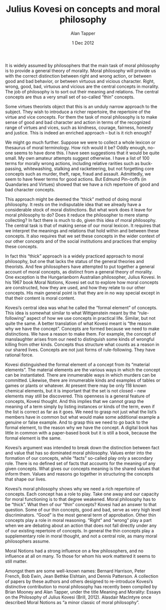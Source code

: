 ﻿---
layout: post
title:  Julius Kovesi on concepts and moral philosophy
date:   1 Dec 2012
author: Alan Tapper 
categories: australian-ethics
---

It is widely assumed by philosophers that the main task of moral philosophy is to provide a general theory of morality. Moral philosophy will provide us with the correct distinction between right and wrong action, or between good and bad behavior, or between virtuous and vicious character. Right, wrong, good, bad, virtuous and vicious are the central concepts in morality. The job of philosophy is to sort out their meaning and relations. The central concepts are thus a very small set of so-called “thin” concepts.

Some virtues theorists object that this is an unduly narrow approach to the subject. They wish to introduce a richer repertoire, the repertoire of the virtue and vice concepts. For them the task of moral philosophy is to make sense of good and bad character and action in terms of the recognized range of virtues and vices, such as kindness, courage, fairness, honesty and justice. This is indeed an enriched approach – but is it rich enough?

We might go much further. Suppose we were to collect a whole lexicon or thesaurus of moral terminology. How rich would it be? Oddly enough, no-one seems to have done this. I have seen suggestions that it would be quite small. My own amateur attempts suggest otherwise. I have a list of 100 terms for morally wrong actions, including relative rarities such as buck-passing, whitewashing, stalking and racketeering, but not forgetting core concepts such as murder, theft, rape, fraud and assault. Admittedly, we seem to have fewer terms for good actions. But Edmund Pin-coffs (in Quandaries and Virtues) showed that we have a rich repertoire of good and bad character concepts.

This approach might be deemed the “thick” method of doing moral philosophy. It rests on the indisputable idea that we already have a considerable stock of moral distinctions. But what work does it leave for moral philosophy to do? Does it reduce the philosopher to mere stamp collecting? In fact there is much to do, given this idea of moral philosophy. The central task is that of making sense of our moral lexicon. It requires that we interpret the meanings and relations that hold within and between these concepts. It also requires that we set these concepts in the wider context of our other concepts and of the social institutions and practices that employ these concepts.

In fact this “thick” approach is a widely practiced approach to moral philosophy, but one that lacks the status of the general theories and theorists. And few philosophers have attempted to put together a general account of moral concepts, as distinct from a general theory of morality. One exception is the Hungarianborn Australian philosopher, Julius Kovesi. In his 1967 book Moral Notions, Kovesi set out to explore how moral concepts are constructed, how they are used, and how they relate to our other concepts. His main general point is that they are in no way special except in that their content is moral content.

Kovesi’s central idea was what he called the “formal element” of concepts. This idea is somewhat similar to what Wittgenstein meant by the “rule-following” aspect of how we use concepts in practical life. Similar, but not quite the same. A better translation of what Kovesi meant is “the reason why we have the concept”. Concepts are formed because we need to make distinctions. We have a reason to make them. For example, the concept of manslaughter arises from our need to distinguish some kinds of wrongful killing from other kinds. Concepts thus structure what counts as a reason in our shared lives. Concepts are not just forms of rule-following. They have rational force.

Kovesi distinguished the formal element of a concept from its “material elements”. The material elements are the various ways in which the concept can be instantiated. There are innumerable ways in which murders can be committed. Likewise, there are innumerable kinds and examples of tables or games or plants or whatever. At present there may be only 118 known chemical elements, but it is important that the set is not closed – new elements may still be discovered. This openness is a general feature of concepts, Kovesi thought. And this implies that we cannot grasp the meaning of a term simply by listing instances or kinds of the term, even if the list is correct as far as it goes. We need to grasp not just what the list’s members have in common but what would make some additional example a genuine or false example. And to grasp this we need to go back to the formal element, to the reason why we have the concept. A digital book has little in common with a paper-based book but it is still a book, because the formal element is the same.

Kovesi’s argument was intended to break down the distinction between fact and value that has so dominated moral philosophy. Values enter into the formation of our concepts, while “facts” so-called play only a secondary role. There is no defined set of facts that accounts for the meaning of any given concepts. What gives our concepts meaning is the shared values that inform them. Values and reasons go together in structuring the concepts that shape our lives.

Kovesi’s moral philosophy shows why we need a rich repertoire of concepts. Each concept has a role to play. Take one away and our capacity for moral functioning is to that degree weakened. Moral philosophy has to be “thick”. What then of our “thin” concepts? Kovesi had an answer to that question. Some of our thin concepts, good and bad, serve as very high level discriminators. “Good” is the most general term of approbation. Other thin concepts play a role in moral reasoning. “Right” and “wrong” play a part when we are debating about an action that does not fall directly under any of our existing repertoire of concepts. In general the thin concepts play a supplementary role in moral thought, and not a central role, as many moral philosophers assume.

Moral Notions had a strong influence on a few philosophers, and no influence at all on many. To those for whom his work mattered it seems to still matter.

Amongst them are some well-known names: Bernard Harrison, Peter French, Bob Ewin, Jean Bethke Elshtain, and Dennis Patterson. A collection of papers by these authors and others designed to re-introduce Kovesi’s distinctive contribution to moral philosophy has recently been compiled by Brian Mooney and Alan Tapper, under the title Meaning and Morality: Essays on the Philosophy of Julius Kovesi (Brill, 2012). Alasdair MacIntyre once described Moral Notions as “a minor classic of moral philosophy”.

